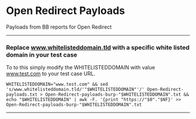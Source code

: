 # Open Redirect Payloads
Payloads from BB reports for Open Redirect

***

### Replace www.whitelisteddomain.tld with a specific white listed domain in your test case

To to this simply modify the WHITELISTEDDOMAIN with value www.test.com to your test case URL.

`WHITELISTEDDOMAIN="www.test.com" && sed 's/www.whitelisteddomain.tld/'"$WHITELISTEDDOMAIN"'/' Open-Redirect-payloads.txt > Open-Redirect-payloads-burp-"$WHITELISTEDDOMAIN".txt && echo "$WHITELISTEDDOMAIN" | awk -F. '{print "https://"$0"."$NF}' >> Open-Redirect-payloads-burp-"$WHITELISTEDDOMAIN".txt`

***

